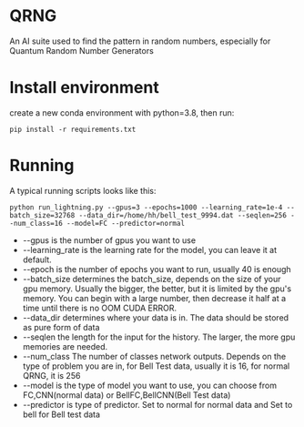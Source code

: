 # QRNG
An AI suite used to find the pattern in random numbers, especially for Quantum Random Number Generators

# Install environment

create a new conda environment with python=3.8, then run:
```
pip install -r requirements.txt
```

# Running
A typical running scripts looks like this:
```
python run_lightning.py --gpus=3 --epochs=1000 --learning_rate=1e-4 --batch_size=32768 --data_dir=/home/hh/bell_test_9994.dat --seqlen=256 --num_class=16 --model=FC --predictor=normal
```
- --gpus is the number of gpus you want to use
- --learning_rate is the learning rate for the model, you can leave it at default.
- --epoch is the number of epochs you want to run, usually 40 is enough
- --batch_size determines the batch_size,  depends on the size of your gpu memory. Usually the bigger, the better, but it is limited by the gpu's memory. You can begin with a large number, then decrease it half at a time until there is no OOM CUDA ERROR.
- --data_dir determines where your data is in. The data should be stored as pure form of data
- --seqlen the length for the input for the history. The larger, the more gpu memories are needed.
- --num_class The number of classes network outputs. Depends on the type of problem you are in, for Bell Test data, usually it is 16, for normal QRNG, it is 256
- --model is the type of model you want to use, you can choose from FC,CNN(normal data) or BellFC,BellCNN(Bell Test data)
- --predictor is type of predictor. Set to normal for normal data and Set to bell for Bell test data